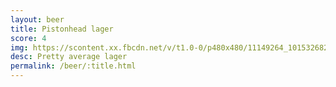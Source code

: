 ```yaml
---
layout: beer
title: Pistonhead lager
score: 4
img: https://scontent.xx.fbcdn.net/v/t1.0-0/p480x480/11149264_10153268265618745_5697774882754067421_n.jpg?oh=b41d579db30c2395e4de9510b7e27c2e&oe=587AF00A
desc: Pretty average lager
permalink: /beer/:title.html
---
```

